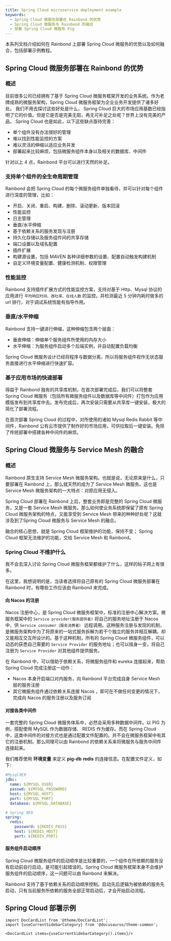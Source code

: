 ```yaml
---
title: Spring Cloud microservice deployment example
keywords:
  - Spring Cloud 微服务部署在 Rainbond 的优势
  - Spring Cloud 微服务与 Rainbond 的融合
  - 部署 Spring Cloud 微服务 Pig
---
```


本系列文档介绍如何在 Rainbond 上部署 Spring Cloud 微服务的优势以及如何融合，包括部署示例教程。

## Spring Cloud 微服务部署在 Rainbond 的优势

### 概述

目前很多公司已经拥有了基于 Spring Cloud 微服务框架开发的业务系统。作为老牌成熟的微服务架构，Spring Cloud 微服务框架为企业业务开发提供了诸多好处。
我们不用去探讨这些好处是什么， Spring Cloud 巨大的市场应用基数已经指明了它的价值。但是它是否是完美无瑕，再无可补足之处呢？世界上没有完美的产品， Spring Cloud 也是如此，以下这些缺点亟待完善：

- 单个组件没有办法很好的管理
- 难以找到性能监控的方案
- 难以灵活的伸缩以适应业务并发
- 部署起来比较麻烦，包括微服务组件本身以及相关的数据库、中间件

针对以上 4 点，Rainbond 平台可以进行天然的补足。

### 支持单个组件的全生命周期管理

Rainbond 会把 Spring Cloud 的每个微服务组件单独看待，并可以针对每个组件进行深度的管理，比如：

- 开启、关闭、重启、构建、删除、滚动更新、版本回滚
- 性能监控
- 日志管理
- 垂直/水平伸缩
- 基于依赖关系的服务发现与注册
- 持久化存储以及服务组件间的共享存储
- 端口设置以及域名配置
- 插件扩展
- 构建源设置，包括 MAVEN 各种详细参数的设置、配置自动触发构建机制
- 自定义环境变量配置、健康检测机制、权限管理

### 性能监控

Rainbond 支持插件扩展方式的性能监控方案，支持对基于 Http、Mysql 协议的应用进行 `平均响应时间、吞吐率、在线人数` 的监控。并检测最近 5 分钟内耗时做多的 url 排行，对于调试系统性能有指导作用。

### 垂直/水平伸缩

Rainbond 支持一键进行伸缩，这种伸缩包含两个层面：

- 垂直伸缩：伸缩单个服务组件所使用的内存大小
- 水平伸缩：为服务组件启动多个后端实例，并自动配置负载均衡

Spring Cloud 微服务设计已经将程序与数据分离，所以将服务组件视作无状态服务直接进行水平伸缩进行快速扩容。

### 基于应用市场的快速部署

得益于 Rainbond 独有的共享库机制，在首次部署完成后，我们可以将整套 Spring Cloud 微服务（包括所有微服务组件以及数据库等中间件）打包作为应用模版发布到共享库中去。发布完成后，再次安装只需要从共享库一键安装，极大的简化了部署流程。

在首次部署 Spring Cloud 的过程中，对所使用的诸如 Mysql Redis Rabbit 等中间件，Rainbond 公有云市提供了制作好的市场应用，可供拉取后一键安装。免除了传统部署中搭建各种中间件的麻烦。

## Spring Cloud 微服务与 Service Mesh 的融合

### 概述

Rainbond 原生支持 Service Mesh 微服务架构。也就是说，无论原来是什么，只要部署在 Rainbond 上，那么就天然的成为了 Service Mesh 微服务。这也是 Service Mesh 微服务架构的一大特点：对原应用无侵入。

Spring Cloud 部署在 Rainbond 上后，整套业务即是完整的 Spring Cloud 微服务，又是一套 Service Mesh 微服务。那么如何使业务系统即保留了原有 Spring Cloud 微服务架构的特点，又能享受到 Service Mesh 带来的种种好处呢？这就涉及到了Spring Cloud 微服务与 Service Mesh 的融合。

融合的核心思想，就是 Spring Cloud 框架维护的功能，保持不变； Spring Cloud 框架无法维护的功能，交给 Service Mesh 和 Rainbond。

### Spring Cloud 不维护什么

我不会去深入讨论 Spring Cloud 微服务框架都维护了什么，这样的帖子网上有很多。

在这里，我想说明的是，当读者选择将自己原有的 Spring Cloud 微服务部署在 Rainbond 时，有哪些工作应该由 Rainbond 来完成。

#### 向 Nacos 的注册

Nacos 注册中心，是 Spring Cloud 微服务框架中，标准的注册中心解决方案。微服务框架中的 `Service provider(服务提供者)` 将自己的服务地址注册于 Nacos 中，供 `Service consumer（服务消费者）` 远程调用。这种服务注册与发现的机制，是微服务架构中为了将原来的一站式服务拆解为若干个独立的服务并相互解耦，却又能相互交互所设计的。基于这种机制，所有的 Spring Cloud 微服务组件，可以动态的获悉自己需要的 `Service Provider` 的服务地址；也可以摇身一变，将自己注册为 `Service Provider` 对其他组件提供服务。

在 Rainbond 中，可以借助于依赖关系，将微服务组件和 eureka 连接起来，帮助 Spring Cloud 完成注册这一动作：

- Nacos 本身开启端口对内服务，向 Rainbond 平台完成自身 Service Mesh 层的服务注册
- 其它微服务组件通过依赖关系连接 Nacos ，即可在不做任何变更的情况下，完成向 Nacos 的服务注册以及服务订阅

#### 对接各类中间件

一套完整的 Spring Cloud 微服务体系中，必然会采用多种数据中间件。以 PIG 为例，搭配使用 MySQL 作为数据存储、 REDIS 作为缓存。而在 Spring Cloud 中，这类中间件的对接方式也是通过配置文件配置的。并不会在微服务框架中有其它的注册机制。那么同理可以由 Rainbond 的依赖关系来将微服务与服务中间件连接起来。

我们推荐使用 **环境变量** 来定义 **pig-db** **redis** 的连接信息。在配置文件定义，如下:

```yaml
#Mysql相关
jdbc:
  name: ${MYSQL_USER}
  passwd: ${MYSQL_PASSWORD}
  host: ${MYSQL_HOST}
  port: ${MYSQL_PORT}
  database: ${MYSQL_DATABASE}

# Spring 相关
spring:
  redis:
    password: ${REDIS_PASS}
    host: ${REDIS_HOST}
    port: ${REDIS_PORT}
```

#### 服务组件启动顺序

Spring Cloud 微服务组件的启动顺序是比较重要的，一个组件在所依赖的服务没有启动前自行启动，是可能引起错误的。Spring Cloud 微服务框架本身不会维护服务组件的启动顺序，这一问题可以由 Rainbond 来解决。

Rainbond 支持了基于依赖关系的启动顺序控制。启动先后逻辑为被依赖的服务先启动，只有当前服务所依赖的服务全部正常启动后，才会开始启动流程。

## Spring Cloud 部署示例

```mdx-code-block
import DocCardList from '@theme/DocCardList';
import {useCurrentSidebarCategory} from '@docusaurus/theme-common';

<DocCardList items={useCurrentSidebarCategory().items}/>
```

